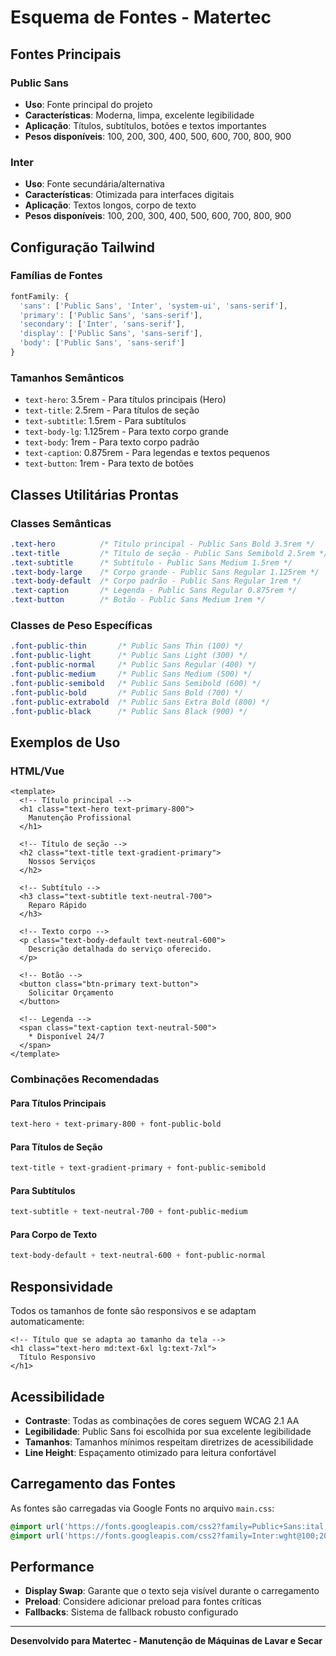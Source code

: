 # Esquema de Fontes - Matertec

## Fontes Principais

### Public Sans
- **Uso**: Fonte principal do projeto
- **Características**: Moderna, limpa, excelente legibilidade
- **Aplicação**: Títulos, subtítulos, botões e textos importantes
- **Pesos disponíveis**: 100, 200, 300, 400, 500, 600, 700, 800, 900

### Inter
- **Uso**: Fonte secundária/alternativa
- **Características**: Otimizada para interfaces digitais
- **Aplicação**: Textos longos, corpo de texto
- **Pesos disponíveis**: 100, 200, 300, 400, 500, 600, 700, 800, 900

## Configuração Tailwind

### Famílias de Fontes
```javascript
fontFamily: {
  'sans': ['Public Sans', 'Inter', 'system-ui', 'sans-serif'],
  'primary': ['Public Sans', 'sans-serif'],
  'secondary': ['Inter', 'sans-serif'],
  'display': ['Public Sans', 'sans-serif'],
  'body': ['Public Sans', 'sans-serif']
}
```

### Tamanhos Semânticos
- `text-hero`: 3.5rem - Para títulos principais (Hero)
- `text-title`: 2.5rem - Para títulos de seção
- `text-subtitle`: 1.5rem - Para subtítulos
- `text-body-lg`: 1.125rem - Para texto corpo grande
- `text-body`: 1rem - Para texto corpo padrão
- `text-caption`: 0.875rem - Para legendas e textos pequenos
- `text-button`: 1rem - Para texto de botões

## Classes Utilitárias Prontas

### Classes Semânticas
```css
.text-hero          /* Título principal - Public Sans Bold 3.5rem */
.text-title         /* Título de seção - Public Sans Semibold 2.5rem */
.text-subtitle      /* Subtítulo - Public Sans Medium 1.5rem */
.text-body-large    /* Corpo grande - Public Sans Regular 1.125rem */
.text-body-default  /* Corpo padrão - Public Sans Regular 1rem */
.text-caption       /* Legenda - Public Sans Regular 0.875rem */
.text-button        /* Botão - Public Sans Medium 1rem */
```

### Classes de Peso Específicas
```css
.font-public-thin       /* Public Sans Thin (100) */
.font-public-light      /* Public Sans Light (300) */
.font-public-normal     /* Public Sans Regular (400) */
.font-public-medium     /* Public Sans Medium (500) */
.font-public-semibold   /* Public Sans Semibold (600) */
.font-public-bold       /* Public Sans Bold (700) */
.font-public-extrabold  /* Public Sans Extra Bold (800) */
.font-public-black      /* Public Sans Black (900) */
```

## Exemplos de Uso

### HTML/Vue
```vue
<template>
  <!-- Título principal -->
  <h1 class="text-hero text-primary-800">
    Manutenção Profissional
  </h1>
  
  <!-- Título de seção -->
  <h2 class="text-title text-gradient-primary">
    Nossos Serviços
  </h2>
  
  <!-- Subtítulo -->
  <h3 class="text-subtitle text-neutral-700">
    Reparo Rápido
  </h3>
  
  <!-- Texto corpo -->
  <p class="text-body-default text-neutral-600">
    Descrição detalhada do serviço oferecido.
  </p>
  
  <!-- Botão -->
  <button class="btn-primary text-button">
    Solicitar Orçamento
  </button>
  
  <!-- Legenda -->
  <span class="text-caption text-neutral-500">
    * Disponível 24/7
  </span>
</template>
```

### Combinações Recomendadas

#### Para Títulos Principais
```css
text-hero + text-primary-800 + font-public-bold
```

#### Para Títulos de Seção
```css
text-title + text-gradient-primary + font-public-semibold
```

#### Para Subtítulos
```css
text-subtitle + text-neutral-700 + font-public-medium
```

#### Para Corpo de Texto
```css
text-body-default + text-neutral-600 + font-public-normal
```

## Responsividade

Todos os tamanhos de fonte são responsivos e se adaptam automaticamente:

```vue
<!-- Título que se adapta ao tamanho da tela -->
<h1 class="text-hero md:text-6xl lg:text-7xl">
  Título Responsivo
</h1>
```

## Acessibilidade

- **Contraste**: Todas as combinações de cores seguem WCAG 2.1 AA
- **Legibilidade**: Public Sans foi escolhida por sua excelente legibilidade
- **Tamanhos**: Tamanhos mínimos respeitam diretrizes de acessibilidade
- **Line Height**: Espaçamento otimizado para leitura confortável

## Carregamento das Fontes

As fontes são carregadas via Google Fonts no arquivo `main.css`:

```css
@import url('https://fonts.googleapis.com/css2?family=Public+Sans:ital,wght@0,100;0,200;0,300;0,400;0,500;0,600;0,700;0,800;0,900;1,100;1,200;1,300;1,400;1,500;1,600;1,700;1,800;1,900&display=swap');
@import url('https://fonts.googleapis.com/css2?family=Inter:wght@100;200;300;400;500;600;700;800;900&display=swap');
```

## Performance

- **Display Swap**: Garante que o texto seja visível durante o carregamento
- **Preload**: Considere adicionar preload para fontes críticas
- **Fallbacks**: Sistema de fallback robusto configurado

---

**Desenvolvido para Matertec - Manutenção de Máquinas de Lavar e Secar**